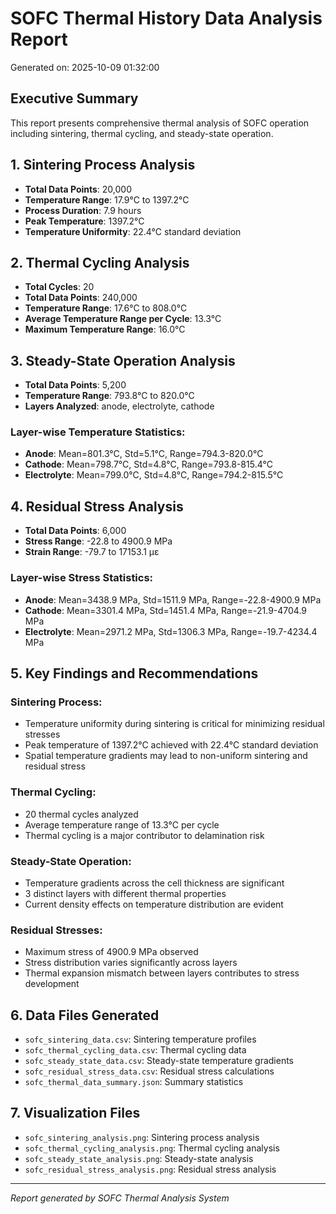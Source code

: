 
# SOFC Thermal History Data Analysis Report
Generated on: 2025-10-09 01:32:00

## Executive Summary
This report presents comprehensive thermal analysis of SOFC operation including sintering, thermal cycling, and steady-state operation.

## 1. Sintering Process Analysis
- **Total Data Points**: 20,000
- **Temperature Range**: 17.9°C to 1397.2°C
- **Process Duration**: 7.9 hours
- **Peak Temperature**: 1397.2°C
- **Temperature Uniformity**: 22.4°C standard deviation

## 2. Thermal Cycling Analysis
- **Total Cycles**: 20
- **Total Data Points**: 240,000
- **Temperature Range**: 17.6°C to 808.0°C
- **Average Temperature Range per Cycle**: 13.3°C
- **Maximum Temperature Range**: 16.0°C

## 3. Steady-State Operation Analysis
- **Total Data Points**: 5,200
- **Temperature Range**: 793.8°C to 820.0°C
- **Layers Analyzed**: anode, electrolyte, cathode

### Layer-wise Temperature Statistics:
- **Anode**: Mean=801.3°C, Std=5.1°C, Range=794.3-820.0°C
- **Cathode**: Mean=798.7°C, Std=4.8°C, Range=793.8-815.4°C
- **Electrolyte**: Mean=799.0°C, Std=4.8°C, Range=794.2-815.5°C

## 4. Residual Stress Analysis
- **Total Data Points**: 6,000
- **Stress Range**: -22.8 to 4900.9 MPa
- **Strain Range**: -79.7 to 17153.1 με

### Layer-wise Stress Statistics:
- **Anode**: Mean=3438.9 MPa, Std=1511.9 MPa, Range=-22.8-4900.9 MPa
- **Cathode**: Mean=3301.4 MPa, Std=1451.4 MPa, Range=-21.9-4704.9 MPa
- **Electrolyte**: Mean=2971.2 MPa, Std=1306.3 MPa, Range=-19.7-4234.4 MPa

## 5. Key Findings and Recommendations

### Sintering Process:
- Temperature uniformity during sintering is critical for minimizing residual stresses
- Peak temperature of 1397.2°C achieved with 22.4°C standard deviation
- Spatial temperature gradients may lead to non-uniform sintering and residual stress

### Thermal Cycling:
- 20 thermal cycles analyzed
- Average temperature range of 13.3°C per cycle
- Thermal cycling is a major contributor to delamination risk

### Steady-State Operation:
- Temperature gradients across the cell thickness are significant
- 3 distinct layers with different thermal properties
- Current density effects on temperature distribution are evident

### Residual Stresses:
- Maximum stress of 4900.9 MPa observed
- Stress distribution varies significantly across layers
- Thermal expansion mismatch between layers contributes to stress development

## 6. Data Files Generated
- `sofc_sintering_data.csv`: Sintering temperature profiles
- `sofc_thermal_cycling_data.csv`: Thermal cycling data
- `sofc_steady_state_data.csv`: Steady-state temperature gradients
- `sofc_residual_stress_data.csv`: Residual stress calculations
- `sofc_thermal_data_summary.json`: Summary statistics

## 7. Visualization Files
- `sofc_sintering_analysis.png`: Sintering process analysis
- `sofc_thermal_cycling_analysis.png`: Thermal cycling analysis
- `sofc_steady_state_analysis.png`: Steady-state analysis
- `sofc_residual_stress_analysis.png`: Residual stress analysis

---
*Report generated by SOFC Thermal Analysis System*
